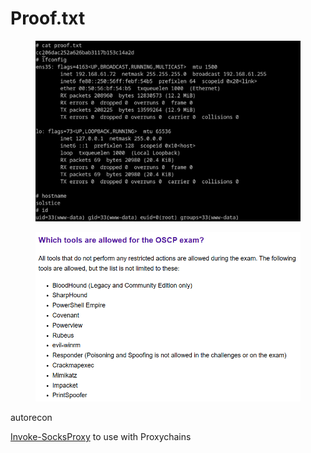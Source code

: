 # Proof.txt

<figure><img src="../.gitbook/assets/image (14) (1).png" alt=""><figcaption></figcaption></figure>

<figure><img src="../.gitbook/assets/image (13) (1).png" alt=""><figcaption></figcaption></figure>

autorecon

[Invoke-SocksProxy](https://github.com/p3nt4/Invoke-SocksProxy) to use with Proxychains
